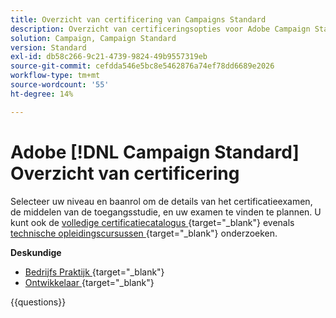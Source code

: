 ```yaml
---
title: Overzicht van certificering van Campaigns Standard
description: Overzicht van certificeringsopties voor Adobe Campaign Standard
solution: Campaign, Campaign Standard
version: Standard
exl-id: db58c266-9c21-4739-9824-49b9557319eb
source-git-commit: cefdda546e5bc8e5462876a74ef78dd6689e2026
workflow-type: tm+mt
source-wordcount: '55'
ht-degree: 14%

---
```


# Adobe [!DNL Campaign Standard] Overzicht van certificering

Selecteer uw niveau en baanrol om de details van het certificatieexamen, de middelen van de toegangsstudie, en uw examen te vinden te plannen. U kunt ook de [ volledige certificatiecatalogus ](https://certification.adobe.com/certifications) {target="_blank"} evenals [ technische opleidingscursussen ](https://certification.adobe.com/courses/?/courses) {target="_blank"} onderzoeken.

**Deskundige**

* [ Bedrijfs Praktijk ](https://certification.adobe.com/certification/business-practitioner-expert?%2Fcertification%2Fbusiness-practitioner-expert) {target="_blank"} <!--AD0-E307-->
* [ Ontwikkelaar ](https://certification.adobe.com/certification/campaign-standard-developer-expert) {target="_blank"} <!--AD0-E306-->

{{questions}}

